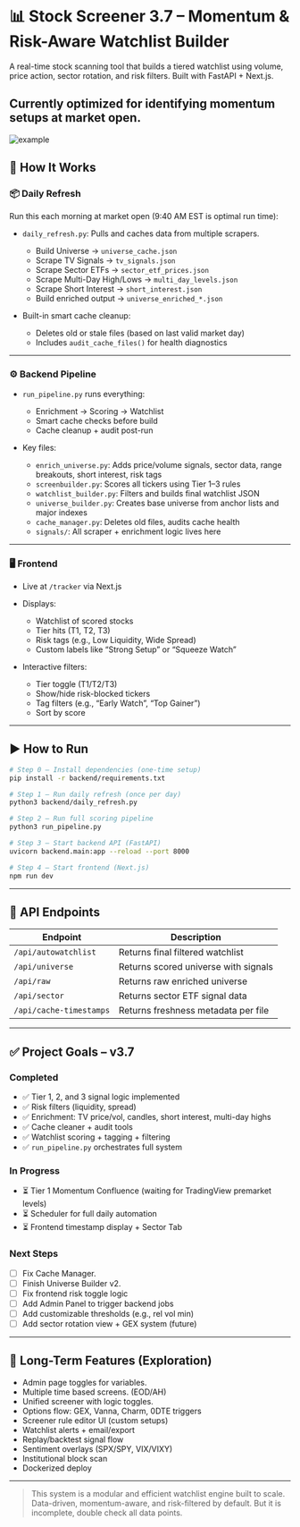 # 📊 Stock Screener 3.7 – Momentum & Risk-Aware Watchlist Builder

A real-time stock scanning tool that builds a tiered watchlist using volume, price action, sector rotation, and risk filters. Built with FastAPI + Next.js.

Currently optimized for identifying momentum setups at market open.
---
![example](https://github.com/user-attachments/assets/97ff525c-fe60-4af3-8952-d913e9e46a75)

## 🔧 How It Works

### 📦 Daily Refresh
Run this each morning at market open (9:40 AM EST is optimal run time):

- `daily_refresh.py`: Pulls and caches data from multiple scrapers.
  - Build Universe → `universe_cache.json`
  - Scrape TV Signals → `tv_signals.json`
  - Scrape Sector ETFs → `sector_etf_prices.json`
  - Scrape Multi-Day High/Lows → `multi_day_levels.json`
  - Scrape Short Interest → `short_interest.json`
  - Build enriched output → `universe_enriched_*.json`

- Built-in smart cache cleanup:
  - Deletes old or stale files (based on last valid market day)
  - Includes `audit_cache_files()` for health diagnostics

---

### ⚙️ Backend Pipeline

- `run_pipeline.py` runs everything:
  - Enrichment → Scoring → Watchlist
  - Smart cache checks before build
  - Cache cleanup + audit post-run

- Key files:
  - `enrich_universe.py`: Adds price/volume signals, sector data, range breakouts, short interest, risk tags
  - `screenbuilder.py`: Scores all tickers using Tier 1–3 rules
  - `watchlist_builder.py`: Filters and builds final watchlist JSON
  - `universe_builder.py`: Creates base universe from anchor lists and major indexes
  - `cache_manager.py`: Deletes old files, audits cache health
  - `signals/`: All scraper + enrichment logic lives here

---

### 🖥️ Frontend

- Live at `/tracker` via Next.js
- Displays:
  - Watchlist of scored stocks
  - Tier hits (T1, T2, T3)
  - Risk tags (e.g., Low Liquidity, Wide Spread)
  - Custom labels like “Strong Setup” or “Squeeze Watch”

- Interactive filters:
  - Tier toggle (T1/T2/T3)
  - Show/hide risk-blocked tickers
  - Tag filters (e.g., “Early Watch”, “Top Gainer”)
  - Sort by score

---

## ▶️ How to Run

```bash
# Step 0 — Install dependencies (one-time setup)
pip install -r backend/requirements.txt

# Step 1 — Run daily refresh (once per day)
python3 backend/daily_refresh.py

# Step 2 — Run full scoring pipeline
python3 run_pipeline.py

# Step 3 — Start backend API (FastAPI)
uvicorn backend.main:app --reload --port 8000

# Step 4 — Start frontend (Next.js)
npm run dev
```

---

## 📡 API Endpoints

| Endpoint                  | Description                        |
|--------------------------|------------------------------------|
| `/api/autowatchlist`     | Returns final filtered watchlist   |
| `/api/universe`          | Returns scored universe with signals |
| `/api/raw`               | Returns raw enriched universe      |
| `/api/sector`            | Returns sector ETF signal data     |
| `/api/cache-timestamps`  | Returns freshness metadata per file|

---

## ✅ Project Goals – v3.7

### Completed
- ✅ Tier 1, 2, and 3 signal logic implemented
- ✅ Risk filters (liquidity, spread)
- ✅ Enrichment: TV price/vol, candles, short interest, multi-day highs
- ✅ Cache cleaner + audit tools
- ✅ Watchlist scoring + tagging + filtering
- ✅ `run_pipeline.py` orchestrates full system

### In Progress
- ⏳ Tier 1 Momentum Confluence (waiting for TradingView premarket levels)
- ⏳ Scheduler for full daily automation
- ⏳ Frontend timestamp display + Sector Tab

### Next Steps
- [ ] Fix Cache Manager.
- [ ] Finish Universe Builder v2.
- [ ] Fix frontend risk toggle logic
- [ ] Add Admin Panel to trigger backend jobs
- [ ] Add customizable thresholds (e.g., rel vol min)
- [ ] Add sector rotation view + GEX system (future)

---

## 🧪 Long-Term Features (Exploration)
- Admin page toggles for variables.
- Multiple time based screens. (EOD/AH)
- Unified screener with logic toggles.
- Options flow: GEX, Vanna, Charm, 0DTE triggers
- Screener rule editor UI (custom setups)
- Watchlist alerts + email/export
- Replay/backtest signal flow
- Sentiment overlays (SPX/SPY, VIX/VIXY)
- Institutional block scan
- Dockerized deploy

---

> This system is a modular and efficient watchlist engine built to scale. Data-driven, momentum-aware, and risk-filtered by default. But it is incomplete, double check all data points.
